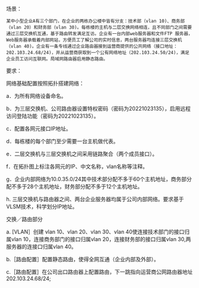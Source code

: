场景：

    某中小型企业A有三个部门，在企业的两栋办公楼中皆有分支：技术部（vlan 10)、商务部（vlan 20）和财务部（vlan 30)。每栋楼的主机与二层交换网络相连，且不同部门之间需要通过三层交换机互通，基于路由转发满足互访。企业有一台内部web服务器和文件FTP 服务器，Web服务器承载着内部网站，方便员工了解公司的实时信息，两台服务器均连接三层交换机（vlan 40)。企业有一条专线通过企业路由器接到运营商提供的公共网络（接口地址：202.103.24.68/24)，并从运营商获取到一个公有网络地址（202.103.24.50/24)，满足企业员工访问互联网。局域网路由器启用静态路由。
    
要求：

网络基础配置按照拓扑搭建网络：

a．为所有网络设备命名。

b．为三层交换机、公司路由器设置特权密码（密码为20221023135），启用远程访问登陆功能（密码为20221023135）。

c．配置各网元接口IP地址。

d．每栋楼的每个部门至少需要一台主机做代表。

e．二层交换机与三层交换机之间采用链路聚合（两个成员接口）。

f．在拓扑图上标注各网元的IP、中文名称，vlan名称等注释。

g．企业内部网络为10.0.35.0/24其中技术部分配不多于60个主机地址，商务部分配不多于28个主机地址，财务部分配不多于12个主机地址。

h. 三层交换机与路由器之间、两台企业服务器均属于公司内部网络。要求基于VLSM技术，科学划分IP地址。


交换／路由部分

a. [VLAN］创建 vlan 10、vlan 20、vlan 30、vlan 40使连接技术部门的接口归属vlan 10，连接商务部门的接口归属vlan 20，连接财务部的接口归属vlan 30,两服务器的连接口归属vlan 40。

b.［路由配置］配置静态路由，使得全网互通（企业内部及外部）。

c.［路由配置］在公司出口路由器上配置路由，下一跳指向运营商公网路由器地址202.103.24.68/24;
